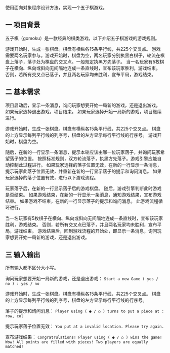 使用面向对象程序设计方法，实现一个五子棋游戏。

## 一  项目背景

五子棋（gomoku）是一款经典的棋类游戏，以下介绍五子棋游戏的游戏规则。

游戏开始时，生成一张棋盘。棋盘有横纵各15条平行线，共225个交叉点。
游戏需要两名玩家参与。游戏开始时，棋盘为空，两名玩家分别执黑白棋子，轮流在棋盘上落子，落子处为棋盘的交叉点。一般规定执黑方先落子。
当一名玩家有5枚棋子在横向、纵向或斜向无间隔地连成一条直线时，宣布该玩家胜利，游戏结束。
否则，若所有交叉点已落子，并且两名玩家均未胜利，宣布平局，游戏结束。

## 二  基本需求

项目启动后，显示一条消息，询问玩家想要开始一局新的游戏，还是退出游戏。
如果玩家选择退出游戏，项目结束。
如果玩家选择开始一局新的游戏，项目继续进行。

游戏开始时，生成一张棋盘。棋盘有横纵各15条平行线，共225个交叉点。
棋盘的上方显示每列平行线的列序号，棋盘的左方显示每行平行线的行序号。
游戏开始时，棋盘为空。

随后，在新的一行显示一条消息，提示本轮应该由哪一位玩家落子，并询问玩家希望落子的位置。
按照标准规则，双方轮流落子，执黑方先落子。游戏引擎应能自动控制此过程进行。
如果玩家选择的落子位置无效，在新的一行显示一条消息，提示玩家此落子位置无效，并重新在新的一行显示落子的提示和询问消息。
如果玩家选择的落子位置有效，进行以下游戏流程。

玩家落子后，在新的一行显示落子后的游戏棋盘。
随后，游戏引擎判断此时游戏是否结束。
如果游戏结束，在新的一行显示一条消息，通知游戏结果，宣布游戏结束。
如果游戏不结束，在新的一行显示落子的提示和询问消息。
此游戏流程循环进行。

当一名玩家有5枚棋子在横向、纵向或斜向无间隔地连成一条直线时，宣布该玩家胜利，游戏结束。
否则，若所有交叉点已落子，并且两名玩家均未胜利，宣布平局，游戏结束。
游戏结束后，回到游戏流程的开始处，即显示一条消息，询问玩家想要开始一局新的游戏，还是退出游戏。

## 三  输入输出

所有输入都不区分大小写。

询问玩家想要开始一局新的游戏，还是退出游戏：
`Start a new Game ( yes / no ) : yes / no`

游戏开始时，生成一张棋盘。棋盘有横纵各15条平行线，共225个交叉点。
棋盘的上方显示每列平行线的列序号，棋盘的左方显示每行平行线的行序号。

落子的提示和询问消息：
`Player using ( ● / ○ ) turns to put a piece at : row, col `

提示玩家落子位置无效：
`You put at a invalid location. Please try again.`

宣布游戏结果：
`Congratrulations! Player using ( ● / ○ ) wins the game!`
`Wow! All points are filled with pieces! Two players are equally matched!`
